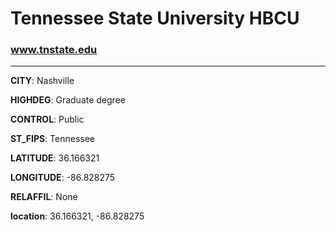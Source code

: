 # Tennessee State University HBCU
### www.tnstate.edu
---
**CITY**: Nashville

**HIGHDEG**: Graduate degree

**CONTROL**: Public

**ST_FIPS**: Tennessee

**LATITUDE**: 36.166321

**LONGITUDE**: -86.828275

**RELAFFIL**: None

**location**: 36.166321, -86.828275